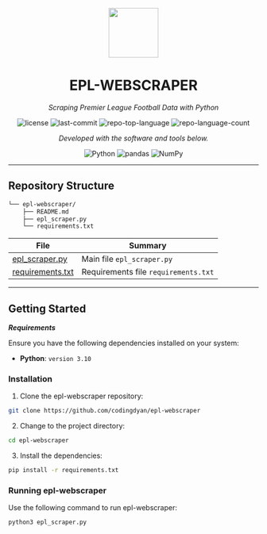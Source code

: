 <p align="center">
  <img src="https://cdn-icons-png.flaticon.com/512/6295/6295417.png" width="100" />
</p>
<p align="center">
    <h1 align="center">EPL-WEBSCRAPER</h1>
</p>
<p align="center">
    <em>Scraping Premier League Football Data with Python</em>
</p>
<p align="center">
	<img src="https://img.shields.io/github/license/codingdyan/epl-webscraper?style=flat&color=0080ff" alt="license">
	<img src="https://img.shields.io/github/last-commit/codingdyan/epl-webscraper?style=flat&logo=git&logoColor=white&color=0080ff" alt="last-commit">
	<img src="https://img.shields.io/github/languages/top/codingdyan/epl-webscraper?style=flat&color=0080ff" alt="repo-top-language">
	<img src="https://img.shields.io/github/languages/count/codingdyan/epl-webscraper?style=flat&color=0080ff" alt="repo-language-count">
<p>
<p align="center">
		<em>Developed with the software and tools below.</em>
</p>
<p align="center">
	<img src="https://img.shields.io/badge/Python-3776AB.svg?style=flat&logo=Python&logoColor=white" alt="Python">
	<img src="https://img.shields.io/badge/pandas-150458.svg?style=flat&logo=pandas&logoColor=white" alt="pandas">
	<img src="https://img.shields.io/badge/NumPy-013243.svg?style=flat&logo=NumPy&logoColor=white" alt="NumPy">
</p>
<hr>



##  Repository Structure

```sh
└── epl-webscraper/
    ├── README.md
    ├── epl_scraper.py
    └── requirements.txt
```



| File                                                                                          | Summary                              |
| ---                                                                                           |--------------------------------------|
| [epl_scraper.py](https://github.com/codingdyan/epl-webscraper/blob/master/epl_scraper.py)     | Main file `epl_scraper.py`           |
| [requirements.txt](https://github.com/codingdyan/epl-webscraper/blob/master/requirements.txt) | Requirements file `requirements.txt` |



---

##  Getting Started

***Requirements***

Ensure you have the following dependencies installed on your system:

* **Python**: `version 3.10`

###  Installation

1. Clone the epl-webscraper repository:

```sh
git clone https://github.com/codingdyan/epl-webscraper
```

2. Change to the project directory:

```sh
cd epl-webscraper
```

3. Install the dependencies:

```sh
pip install -r requirements.txt
```

###  Running epl-webscraper

Use the following command to run epl-webscraper:

```sh
python3 epl_scraper.py
```
